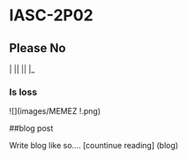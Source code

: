 # IASC-2P02
## Please No

|   ||   ||    |_

### Is loss

![](images/MEMEZ !.png)

##blog post

Write blog like so.... [countinue reading] (blog)

